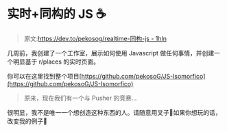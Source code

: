 # 实时+同构的 JS ☕

> 原文:[https://dev.to/pekosog/realtime-同构-js - 1hln](https://dev.to/pekosog/realtime--isomorphic-js--1hln)

几周前，我创建了一个工作室，展示如何使用 Javascript 做任何事情，并创建一个明显基于 r/places 的实时页面。

你可以在这里找到整个项目[https://github.com/pekosoG/JS-Isomorfico](https://github.com/pekosoG/JS-Isomorfico)

> 原来，现在我们有一个与 Pusher 的竞赛...

很明显，我不是唯一一个想创造这种东西的人。请随意用叉子🍴如果你想玩的话，改变我的例子🤘